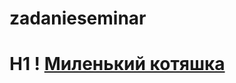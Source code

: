 # zadanieseminar
# H1 ! [Миленький котяшка](https://github.com/ProSait/zadanieseminar/blob/master/%D0%BA%D0%BE%D1%82%D0%B8%D0%BA%20%D0%B2%20%D1%86%D0%B2%D0%B5%D1%82%D0%B5.png?raw=true)
